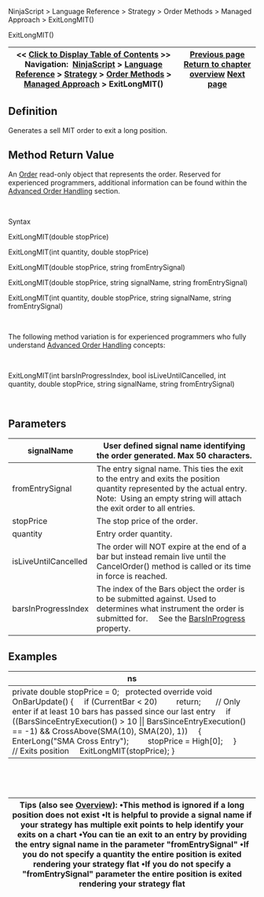 ﻿


NinjaScript \> Language Reference \> Strategy \> Order Methods \> Managed Approach \> ExitLongMIT()






















ExitLongMIT()







| \<\< [Click to Display Table of Contents](exitlongmit.md) \>\> **Navigation:**     [NinjaScript](ninjascript.md) \> [Language Reference](language_reference_wip.md) \> [Strategy](strategy.md) \> [Order Methods](order_methods.md) \> [Managed Approach](managed_approach.md) \> ExitLongMIT() | [Previous page](exitlonglimit.md) [Return to chapter overview](managed_approach.md) [Next page](exitlongstoplimit.md) |
| --- | --- |











## Definition


Generates a sell MIT order to exit a long position.


## 


## Method Return Value


An [Order](order.md) read\-only object that represents the order. Reserved for experienced programmers, additional information can be found within the [Advanced Order Handling](advanced_order_handling.md) section.   

 


Syntax  

ExitLongMIT(double stopPrice)


ExitLongMIT(int quantity, double stopPrice)   

ExitLongMIT(double stopPrice, string fromEntrySignal)


ExitLongMIT(double stopPrice, string signalName, string fromEntrySignal)


ExitLongMIT(int quantity, double stopPrice, string signalName, string fromEntrySignal)


 


The following method variation is for experienced programmers who fully understand [Advanced Order Handling](advanced_order_handling.md) concepts:


 


ExitLongMIT(int barsInProgressIndex, bool isLiveUntilCancelled, int quantity, double stopPrice, string signalName, string fromEntrySignal)


 


## Parameters




| signalName | User defined signal name identifying the order generated. Max 50 characters. |
| --- | --- |
| fromEntrySignal | The entry signal name. This ties the exit to the entry and exits the position quantity represented by the actual entry.    Note:  Using an empty string will attach the exit order to all entries. |
| stopPrice | The stop price of the order. |
| quantity | Entry order quantity. |
| isLiveUntilCancelled | The order will NOT expire at the end of a bar but instead remain live until the CancelOrder() method is called or its time in force is reached. |
| barsInProgressIndex | The index of the Bars object the order is to be submitted against. Used to determines what instrument the order is submitted for.      See the [BarsInProgress](barsinprogress.md) property. |



## 


## 


## Examples




| ns |
| --- |
| private double stopPrice \= 0;   protected override void OnBarUpdate() {      if (CurrentBar \< 20)          return;        // Only enter if at least 10 bars has passed since our last entry      if ((BarsSinceEntryExecution() \> 10 \|\| BarsSinceEntryExecution() \=\= \-1) \&\& CrossAbove(SMA(10), SMA(20), 1))      {          EnterLong("SMA Cross Entry");          stopPrice \= High\[0];      }        // Exits position      ExitLongMIT(stopPrice); } |



 


 




| Tips (also see [Overview](managed_approach.md)): •This method is ignored if a long position does not exist •It is helpful to provide a signal name if your strategy has multiple exit points to help identify your exits on a chart •You can tie an exit to an entry by providing the entry signal name in the parameter "fromEntrySignal" •If you do not specify a quantity the entire position is exited rendering your strategy flat •If you do not specify a "fromEntrySignal" parameter the entire position is exited rendering your strategy flat |
| --- |









